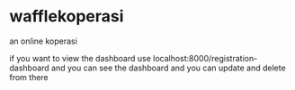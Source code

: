 # wafflekoperasi

an online koperasi

if you want to view the dashboard use localhost:8000/registration-dashboard 
and you can see the dashboard and you can update and delete from there
